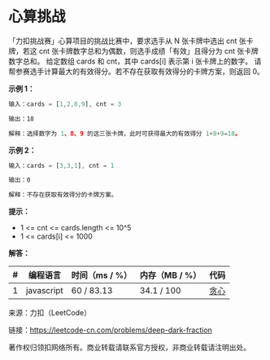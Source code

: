 # 心算挑战

「力扣挑战赛」心算项目的挑战比赛中，要求选手从 N 张卡牌中选出 cnt 张卡牌，若这 cnt 张卡牌数字总和为偶数，则选手成绩「有效」且得分为 cnt 张卡牌数字总和。
给定数组 cards 和 cnt，其中 cards[i] 表示第 i 张卡牌上的数字。 请帮参赛选手计算最大的有效得分。若不存在获取有效得分的卡牌方案，则返回 0。

**示例 1：**

``` javascript
输入：cards = [1,2,8,9], cnt = 3

输出：18

解释：选择数字为 1、8、9 的这三张卡牌，此时可获得最大的有效得分 1+8+9=18。
```

**示例 2：**

``` javascript
输入：cards = [3,3,1], cnt = 1

输出：0

解释：不存在获取有效得分的卡牌方案。
```

**提示：**

- 1 <= cnt <= cards.length <= 10^5
- 1 <= cards[i] <= 1000

**解答：**

**#**|**编程语言**|**时间（ms / %）**|**内存（MB / %）**|**代码**
--|--|--|--|--
1|javascript|60 / 83.13|34.1 / 100|[贪心](./javascript/ac_v1.js)

来源：力扣（LeetCode）

链接：https://leetcode-cn.com/problems/deep-dark-fraction

著作权归领扣网络所有。商业转载请联系官方授权，非商业转载请注明出处。
